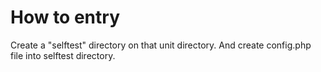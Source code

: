 How to entry
===

 Create a "selftest" directory on that unit directory. And create config.php file into selftest directory.
